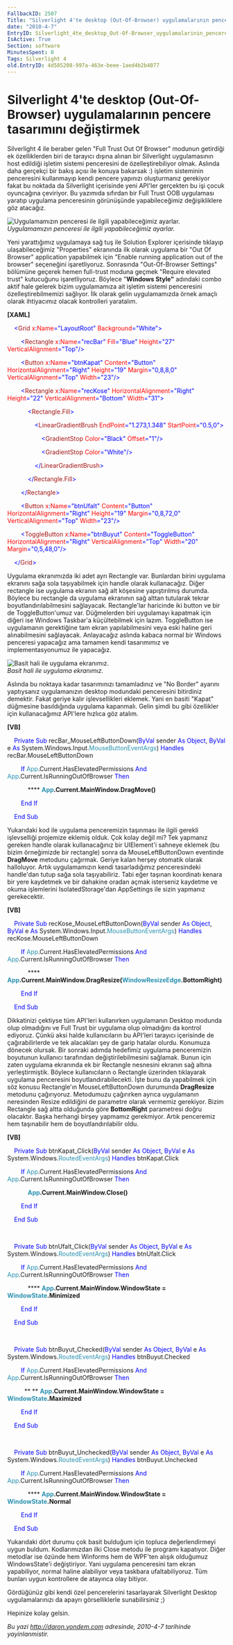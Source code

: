 ```yaml
---
FallbackID: 2507
Title: "Silverlight 4'te desktop (Out-Of-Browser) uygulamalarının pencere tasarımını değiştirmek"
date: "2010-4-7"
EntryID: Silverlight_4te_desktop_Out-Of-Browser_uygulamalarinin_pencere_tasarimini_degistirmek
IsActive: True
Section: software
MinutesSpent: 0
Tags: Silverlight 4
old.EntryID: 4d585208-997a-463e-beee-1aed4b2b4077
---
```

# Silverlight 4'te desktop (Out-Of-Browser) uygulamalarının pencere tasarımını değiştirmek
Silverlight 4 ile beraber gelen "Full Trust Out Of Browser" modunun
getirdiği ek özelliklerden biri de tarayıcı dışına alınan bir
Silverlight uygulamasının host edildiği işletim sistemi penceresini de
özelleştirebiliyor olmak. Aslında daha gerçekçi bir bakış açısı ile
konuya bakarsak :) işletim sisteminin penceresini kullanmayıp kendi
pencere yapınızı oluşturmanız gerekiyor fakat bu noktada da Silverlight
içerisinde yeni API'ler gerçekten bu işi çocuk oyuncağına çeviriyor. Bu
yazımıda sıfırdan bir Full Trust OOB uygulaması yaratıp uygulama
penceresinin görünüşünde yapabileceğimiz değişikliklere göz atacağız.

![Uygulamamızın penceresi ile ilgili yapabileceğimiz
ayarlar.](media/Silverlight_4te_desktop_Out-Of-Browser_uygulamalarinin_pencere_tasarimini_degistirmek/06042010_1.png)\
*Uygulamamızın penceresi ile ilgili yapabileceğimiz ayarlar.*

Yeni yarattığımız uygulamaya sağ tuş ile Solution Explorer içerisinde
tıklayıp ulaşabileceğimiz "Properties" ekranında ilk olarak uygulama bir
"Out Of Browser" application yapabilmek için "Enable running application
out of the browser" seçeneğini işaretliyoruz. Sonrasında "Out-Of-Browser
Settings" bölümüne geçerek hemen full-trust moduna geçmek "Require
elevated trust" kutucuğunu işaretliyoruz. Böylece "**Windows Style"**
adındaki combo aktif hale gelerek bizim uygulamamıza ait işletim sistemi
penceresini özelleştirebilmemizi sağlıyor. İlk olarak gelin
uygulamamızda örnek amaçlı olarak ihtiyacımız olacak kontrolleri
yaratalım.

**[XAML]**

<span style="color: #a31515;">    </span><span
style="color: blue;">\<</span><span
style="color: #a31515;">Grid</span><span style="color: red;">
x</span><span style="color: blue;">:</span><span
style="color: red;">Name</span><span
style="color: blue;">="LayoutRoot"</span><span style="color: red;">
Background</span><span style="color: blue;">="White"\></span>

<span style="color: #a31515;">        </span><span
style="color: blue;">\<</span><span
style="color: #a31515;">Rectangle</span><span style="color: red;">
x</span><span style="color: blue;">:</span><span
style="color: red;">Name</span><span
style="color: blue;">="recBar"</span><span style="color: red;">
Fill</span><span style="color: blue;">="Blue"</span><span
style="color: red;"> Height</span><span
style="color: blue;">="27"</span><span style="color: red;">
VerticalAlignment</span><span style="color: blue;">="Top"/\></span>

<span style="color: #a31515;">        </span><span
style="color: blue;">\<</span><span
style="color: #a31515;">Button</span><span style="color: red;">
x</span><span style="color: blue;">:</span><span
style="color: red;">Name</span><span
style="color: blue;">="btnKapat"</span><span style="color: red;">
Content</span><span style="color: blue;">="Button"</span><span
style="color: red;"> HorizontalAlignment</span><span
style="color: blue;">="Right"</span><span style="color: red;">
Height</span><span style="color: blue;">="19"</span><span
style="color: red;"> Margin</span><span
style="color: blue;">="0,8,8,0"</span><span style="color: red;">
VerticalAlignment</span><span style="color: blue;">="Top"</span><span
style="color: red;"> Width</span><span
style="color: blue;">="23"/\></span>

<span style="color: #a31515;">        </span><span
style="color: blue;">\<</span><span
style="color: #a31515;">Rectangle</span><span style="color: red;">
x</span><span style="color: blue;">:</span><span
style="color: red;">Name</span><span
style="color: blue;">="recKose"</span><span style="color: red;">
HorizontalAlignment</span><span
style="color: blue;">="Right"</span><span style="color: red;">
Height</span><span style="color: blue;">="22"</span><span
style="color: red;"> VerticalAlignment</span><span
style="color: blue;">="Bottom"</span><span style="color: red;">
Width</span><span style="color: blue;">="31"\></span>

<span style="color: #a31515;">            </span><span
style="color: blue;">\<</span><span
style="color: #a31515;">Rectangle.Fill</span><span
style="color: blue;">\></span>

<span style="color: #a31515;">                </span><span
style="color: blue;">\<</span><span
style="color: #a31515;">LinearGradientBrush</span><span
style="color: red;"> EndPoint</span><span
style="color: blue;">="1.273,1.348"</span><span style="color: red;">
StartPoint</span><span style="color: blue;">="0.5,0"\></span>

<span style="color: #a31515;">                    </span><span
style="color: blue;">\<</span><span
style="color: #a31515;">GradientStop</span><span style="color: red;">
Color</span><span style="color: blue;">="Black"</span><span
style="color: red;"> Offset</span><span
style="color: blue;">="1"/\></span>

<span style="color: #a31515;">                    </span><span
style="color: blue;">\<</span><span
style="color: #a31515;">GradientStop</span><span style="color: red;">
Color</span><span style="color: blue;">="White"/\></span>

<span style="color: #a31515;">                </span><span
style="color: blue;">\</</span><span
style="color: #a31515;">LinearGradientBrush</span><span
style="color: blue;">\></span>

<span style="color: #a31515;">            </span><span
style="color: blue;">\</</span><span
style="color: #a31515;">Rectangle.Fill</span><span
style="color: blue;">\></span>

<span style="color: #a31515;">        </span><span
style="color: blue;">\</</span><span
style="color: #a31515;">Rectangle</span><span
style="color: blue;">\></span>

<span style="color: #a31515;">        </span><span
style="color: blue;">\<</span><span
style="color: #a31515;">Button</span><span style="color: red;">
x</span><span style="color: blue;">:</span><span
style="color: red;">Name</span><span
style="color: blue;">="btnUfalt"</span><span style="color: red;">
Content</span><span style="color: blue;">="Button"</span><span
style="color: red;"> HorizontalAlignment</span><span
style="color: blue;">="Right"</span><span style="color: red;">
Height</span><span style="color: blue;">="19"</span><span
style="color: red;"> Margin</span><span
style="color: blue;">="0,8,72,0"</span><span style="color: red;">
VerticalAlignment</span><span style="color: blue;">="Top"</span><span
style="color: red;"> Width</span><span
style="color: blue;">="23"/\></span>

<span style="color: #a31515;">        </span><span
style="color: blue;">\<</span><span
style="color: #a31515;">ToggleButton</span><span style="color: red;">
x</span><span style="color: blue;">:</span><span
style="color: red;">Name</span><span
style="color: blue;">="btnBuyut"</span><span style="color: red;">
Content</span><span style="color: blue;">="ToggleButton"</span><span
style="color: red;"> HorizontalAlignment</span><span
style="color: blue;">="Right"</span><span style="color: red;">
VerticalAlignment</span><span style="color: blue;">="Top"</span><span
style="color: red;"> Width</span><span
style="color: blue;">="20"</span><span style="color: red;">
Margin</span><span style="color: blue;">="0,5,48,0"/\></span>

<span style="color: #a31515;">    </span><span
style="color: blue;">\</</span><span
style="color: #a31515;">Grid</span><span style="color: blue;">\></span>

Uygulama ekranımızda iki adet ayrı Rectangle var. Bunlardan birini
uygulama ekranını sağa sola taşıyabilmek için handle olarak
kullanacağız. Diğer rectangle ise uygulama ekranın sağ alt köşesine
yapıştırılmış durumda. Böylece bu rectangle da uygulama ekranının sağ
alttan tutularak tekrar boyutlandırılabilmesini sağlayacak.
Rectangle'lar haricinde iki button ve bir de ToggleButton'umuz var.
Düğmelerden biri uygulamayı kapatmak için diğeri ise Windows Taskbar'a
küçültebilmek için lazım. ToggleButton ise uygulamanın gerektiğine tam
ekran yapılabilmesini veya eski haline geri alınabilmesini sağlayacak.
Anlayacağız aslında kabaca normal bir Windows penceresi yapacağız ama
tamamen kendi tasarımımız ve implementasyonumuz ile yapacağız.

![Basit hali ile uygulama
ekranımız.](media/Silverlight_4te_desktop_Out-Of-Browser_uygulamalarinin_pencere_tasarimini_degistirmek/06042010_2.png)\
*Basit hali ile uygulama ekranımız.*

Aslında bu noktaya kadar tasarımınızı tamamladınız ve "No Border"
ayarını yaptıysanız uygulamanızın desktop modundaki penceresini
bitirdiniz demektir. Fakat geriye kalır işlevsellikleri eklemek. Yani en
basiti "Kapat" düğmesine basıldığında uygulama kapanmalı. Gelin şimdi bu
gibi özellikler için kullanacağımız API'lere hızlıca göz atalım.

**[VB]**

    <span style="color: blue;">Private</span> <span
style="color: blue;">Sub</span> recBar\_MouseLeftButtonDown(<span
style="color: blue;">ByVal</span> sender <span
style="color: blue;">As</span> <span style="color: blue;">Object</span>,
<span style="color: blue;">ByVal</span> e <span
style="color: blue;">As</span> System.Windows.Input.<span
style="color: #2b91af;">MouseButtonEventArgs</span>) <span
style="color: blue;">Handles</span> recBar.MouseLeftButtonDown

        <span style="color: blue;">If</span> <span
style="color: #2b91af;">App</span>.Current.HasElevatedPermissions <span
style="color: blue;">And</span> <span
style="color: #2b91af;">App</span>.Current.IsRunningOutOfBrowser <span
style="color: blue;">Then</span>

            **** <span
style="color: #2b91af;">**App**</span>**.Current.MainWindow.DragMove()**

        <span style="color: blue;">End</span> <span
style="color: blue;">If</span>

    <span style="color: blue;">End</span> <span
style="color: blue;">Sub</span>

Yukarıdaki kod ile uygulama penceremizin taşınması ile ilgili gerekli
işlevselliği projemize eklemiş olduk. Çok kolay değil mi? Tek yapmanız
gereken handle olarak kullanacağınız bir UIElement'i sahneye eklemek (bu
bizim örneğimizde bir rectangle) sonra da MouseLeftButtonDown eventinde
**DragMove** metodunu çağırmak. Geriye kalan herşey otomatik olarak
halloluyor. Artık uygulamamızın kendi tasarladığımız penceresindeki
handle'dan tutup sağa sola taşıyabiliriz. Tabi eğer taşınan koordinatı
kenara bir yere kaydetmek ve bir dahakine oradan açmak isterseniz
kaydetme ve okuma işlemlerini IsolatedStorage'dan AppSettings ile sizin
yapmanız gerekecektir.

**[VB]**

    <span style="color: blue;">Private</span> <span
style="color: blue;">Sub</span> recKose\_MouseLeftButtonDown(<span
style="color: blue;">ByVal</span> sender <span
style="color: blue;">As</span> <span style="color: blue;">Object</span>,
<span style="color: blue;">ByVal</span> e <span
style="color: blue;">As</span> System.Windows.Input.<span
style="color: #2b91af;">MouseButtonEventArgs</span>) <span
style="color: blue;">Handles</span> recKose.MouseLeftButtonDown

        <span style="color: blue;">If</span> <span
style="color: #2b91af;">App</span>.Current.HasElevatedPermissions <span
style="color: blue;">And</span> <span
style="color: #2b91af;">App</span>.Current.IsRunningOutOfBrowser <span
style="color: blue;">Then</span>

            **** <span
style="color: #2b91af;">**App**</span>**.Current.MainWindow.DragResize(**<span
style="color: #2b91af;">**WindowResizeEdge**</span>**.BottomRight)**

        <span style="color: blue;">End</span> <span
style="color: blue;">If</span>

    <span style="color: blue;">End</span> <span
style="color: blue;">Sub</span>

Dikkatinizi çektiyse tüm API'leri kullanırken uygulamanın Desktop
modunda olup olmadığını ve Full Trust bir uygulama olup olmadığını da
kontrol ediyoruz. Çünkü aksi halde kullanıcıların bu API'leri tarayıcı
içerisinde de çağırabilirlerde ve tek alacakları şey de garip hatalar
olurdu. Konumuza dönecek olursak. Bir sonraki adımda hedefimiz uygulama
penceremizin boyutunun kullanıcı tarafından değiştirilebilmesini
sağlamak. Bunun için zaten uygulama ekranında ek bir Rectangle nesnesini
ekranın sağ altına yerleştirmiştik. Böylece kullanıcıların o Rectangle
üzerinden tıklayarak uygulama penceresini boyutlandırabilecekti. İşte
bunu da yapabilmek için söz konusu Rectangle'ın MouseLeftButtonDown
durumunda **DragResize** metodunu çağırıyoruz. Metodumuzu çağırırken
ayrıca uygulamanın neresinden Resize edildiğini de parametre olarak
vermemiz gerekiyor. Bizim Rectangle sağ altta olduğunda göre
**BottomRight** parametresi doğru olacaktır. Başka herhangi birşey
yapmamız gerekmiyor. Artık penceremiz hem taşınabilir hem de
boyutlandırılabilir oldu.

**[VB]**

    <span style="color: blue;">Private</span> <span
style="color: blue;">Sub</span> btnKapat\_Click(<span
style="color: blue;">ByVal</span> sender <span
style="color: blue;">As</span> <span style="color: blue;">Object</span>,
<span style="color: blue;">ByVal</span> e <span
style="color: blue;">As</span> System.Windows.<span
style="color: #2b91af;">RoutedEventArgs</span>) <span
style="color: blue;">Handles</span> btnKapat.Click

        <span style="color: blue;">If</span> <span
style="color: #2b91af;">App</span>.Current.HasElevatedPermissions <span
style="color: blue;">And</span> <span
style="color: #2b91af;">App</span>.Current.IsRunningOutOfBrowser <span
style="color: blue;">Then</span>

            <span style="color: #2b91af;">
**App**</span>**.Current.MainWindow.Close()**

        <span style="color: blue;">End</span> <span
style="color: blue;">If</span>

    <span style="color: blue;">End</span> <span
style="color: blue;">Sub</span>

 

    <span style="color: blue;">Private</span> <span
style="color: blue;">Sub</span> btnUfalt\_Click(<span
style="color: blue;">ByVal</span> sender <span
style="color: blue;">As</span> <span style="color: blue;">Object</span>,
<span style="color: blue;">ByVal</span> e <span
style="color: blue;">As</span> System.Windows.<span
style="color: #2b91af;">RoutedEventArgs</span>) <span
style="color: blue;">Handles</span> btnUfalt.Click

        <span style="color: blue;">If</span> <span
style="color: #2b91af;">App</span>.Current.HasElevatedPermissions <span
style="color: blue;">And</span> <span
style="color: #2b91af;">App</span>.Current.IsRunningOutOfBrowser <span
style="color: blue;">Then</span>

            **** <span
style="color: #2b91af;">**App**</span>**.Current.MainWindow.WindowState
=** <span style="color: #2b91af;">**WindowState**</span>**.Minimized**

        <span style="color: blue;">End</span> <span
style="color: blue;">If</span>

    <span style="color: blue;">End</span> <span
style="color: blue;">Sub</span>

 

    <span style="color: blue;">Private</span> <span
style="color: blue;">Sub</span> btnBuyut\_Checked(<span
style="color: blue;">ByVal</span> sender <span
style="color: blue;">As</span> <span style="color: blue;">Object</span>,
<span style="color: blue;">ByVal</span> e <span
style="color: blue;">As</span> System.Windows.<span
style="color: #2b91af;">RoutedEventArgs</span>) <span
style="color: blue;">Handles</span> btnBuyut.Checked

        <span style="color: blue;">If</span> <span
style="color: #2b91af;">App</span>.Current.HasElevatedPermissions <span
style="color: blue;">And</span> <span
style="color: #2b91af;">App</span>.Current.IsRunningOutOfBrowser <span
style="color: blue;">Then</span>

          ** ** <span
style="color: #2b91af;">**App**</span>**.Current.MainWindow.WindowState
=** <span style="color: #2b91af;">**WindowState**</span>**.Maximized**

        <span style="color: blue;">End</span> <span
style="color: blue;">If</span>

    <span style="color: blue;">End</span> <span
style="color: blue;">Sub</span>

 

    <span style="color: blue;">Private</span> <span
style="color: blue;">Sub</span> btnBuyut\_Unchecked(<span
style="color: blue;">ByVal</span> sender <span
style="color: blue;">As</span> <span style="color: blue;">Object</span>,
<span style="color: blue;">ByVal</span> e <span
style="color: blue;">As</span> System.Windows.<span
style="color: #2b91af;">RoutedEventArgs</span>) <span
style="color: blue;">Handles</span> btnBuyut.Unchecked

        <span style="color: blue;">If</span> <span
style="color: #2b91af;">App</span>.Current.HasElevatedPermissions <span
style="color: blue;">And</span> <span
style="color: #2b91af;">App</span>.Current.IsRunningOutOfBrowser <span
style="color: blue;">Then</span>

            **** <span
style="color: #2b91af;">**App**</span>**.Current.MainWindow.WindowState
=** <span style="color: #2b91af;">**WindowState**</span>**.Normal**

        <span style="color: blue;">End</span> <span
style="color: blue;">If</span>

    <span style="color: blue;">End</span> <span
style="color: blue;">Sub</span>

Yukarıdaki dört durumu çok basit bulduğum için topluca değerlendirmeyi
uygun buldum. Kodlarımızdan ilki Close metodu ile programı kapatıyor.
Diğer metodlar ise özünde hem Winforms hem de WPF'ten alışık olduğumuz
WindowsState'i değiştiriyor. Yani uygulama penceresini tam ekran
yapabiliyor, normal haline alabiliyor veya taskbara ufaltabiliyoruz. Tüm
bunları uygun kontrollere de atayınca olay bitiyor.

Gördüğünüz gibi kendi özel pencerelerini tasarlayarak Silverlight
Desktop uygulamalarınızı da apayrı görselliklerle sunabilirsiniz ;)

Hepinize kolay gelsin.



*Bu yazi http://daron.yondem.com adresinde, 2010-4-7 tarihinde yayinlanmistir.*
